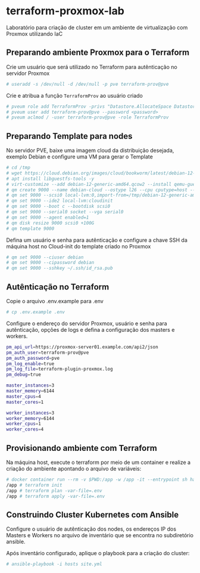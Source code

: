 # terraform-proxmox-lab
Laboratório para criação de cluster em um ambiente de virtualização com Proxmox utilizando IaC

## Preparando ambiente Proxmox para o Terraform

Crie um usuário que será utilizado no Terraform para autênticação no servidor Proxmox
```sh
# useradd -s /dev/null -d /dev/null -p pve terraform-prov@pve
```
Crie e atribua a função `TerraformProv` ao usuário criado
```sh
# pveum role add TerraformProv -privs "Datastore.AllocateSpace Datastore.Audit Pool.Allocate Sys.Audit Sys.Console Sys.Modify VM.Allocate VM.Audit VM.Clone VM.Config.CDROM VM.Config.Cloudinit VM.Config.CPU VM.Config.Disk VM.Config.HWType VM.Config.Memory VM.Config.Network VM.Config.Options VM.Migrate VM.Monitor VM.PowerMgmt SDN.use"
# pveum user add terraform-prov@pve --password <password>
# pveum aclmod / -user terraform-prov@pve -role TerraformProv
```

## Preparando Template para nodes

No servidor PVE, baixe uma imagem cloud da distribuição desejada, exemplo Debian e configure uma VM para gerar o Template
```sh
# cd /tmp
# wget https://cloud.debian.org/images/cloud/bookworm/latest/debian-12-generic-amd64.qcow2
# apt install libguestfs-tools -y
# virt-customize --add debian-12-generic-amd64.qcow2 --install qemu-guest-agent
# qm create 9000 --name debian-cloud --ostype l26 --cpu cputype=host --net0 virtio,bridge=vmbr0
# qm set 9000 --scsi0 local-lvm:0,import-from=/tmp/debian-12-generic-amd64.qcow2 local-lvm
# qm set 9000 --ide2 local-lvm:cloudinit
# qm set 9000 --boot c --bootdisk scsi0
# qm set 9000 --serial0 socket --vga serial0
# qm set 9000 --agent enabled=1
# qm disk resize 9000 scsi0 +100G
# qm template 9000
```

Defina um usuário e senha para autênticação e configure a chave SSH da máquina host no Cloud-init do template criado no Proxmox
```sh
# qm set 9000 --ciuser debian
# qm set 9000 --cipassword debian
# qm set 9000 --sshkey ~/.ssh/id_rsa.pub
```

## Autênticação no Terraform

Copie o arquivo .env.example para .env
```sh
# cp .env.example .env
```
Configure o endereço do servidor Proxmox, usuário e senha para autênticação, opções de logs e defina a configuração dos masters e workers.
```sh
pm_api_url=https://proxmox-server01.example.com/api2/json
pm_auth_user=terraform-prov@pve
pm_auth_password=pve
pm_log_enable=true
pm_log_file=terraform-plugin-proxmox.log
pm_debug=true

master_instances=3
master_memory=6144
master_cpus=4
master_cores=1

worker_instances=3
worker_memory=6144
worker_cpus=1
worker_cores=4
```

## Provisionando ambiente com Terraform

Na máquina host, execute o terraform por meio de um container e realize a criação do ambiente apontando o arquivo de variáveis: 
```sh
# docker container run --rm -v $PWD:/app -w /app -it --entrypoint sh hashicorp/terraform:light
/app # terraform init
/app # terraform plan -var-file=.env
/app # terraform apply -var-file=.env
```

## Construindo Cluster Kubernetes com Ansible

Configure o usuário de autênticação dos nodes, os endereços IP dos Masters e Workers no arquivo de inventário que se encontra no subdiretório ansible.

Após inventário configurado, aplique o playbook para a criação do cluster:
```sh
# ansible-playbook -i hosts site.yml
```